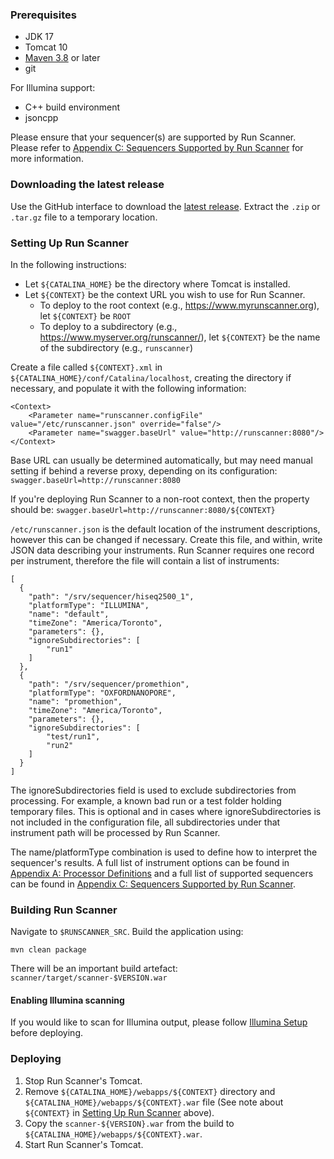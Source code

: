 ### Prerequisites

* JDK 17
* Tomcat 10
* [Maven 3.8](http://maven.apache.org/download.html) or later
* git

For Illumina support:

* C++ build environment
* jsoncpp

Please ensure that your sequencer(s) are supported by Run Scanner.
Please refer to
[Appendix C: Sequencers Supported by Run Scanner](../appendices/#appendix-c-sequencers-supported-by-run-scanner)
 for more information.

### Downloading the latest release
<!-- This will change when we have docker images -->
Use the GitHub interface to download the
[latest release](https://github.com/miso-lims/runscanner/releases/latest).
Extract the `.zip` or `.tar.gz` file to a temporary location.

### Setting Up Run Scanner

In the following instructions:

* Let `${CATALINA_HOME}` be the directory where Tomcat is installed.
* Let `${CONTEXT}` be the context URL you wish to use for Run Scanner.
    * To deploy to the root context (e.g., https://www.myrunscanner.org), let `${CONTEXT}` be `ROOT`
    * To deploy to a subdirectory (e.g., https://www.myserver.org/runscanner/), let `${CONTEXT}` be the name of the subdirectory (e.g., `runscanner`)

Create a file called `${CONTEXT}.xml` in
`${CATALINA_HOME}/conf/Catalina/localhost`, creating the directory if
necessary, and populate it with the following information:

    <Context>
        <Parameter name="runscanner.configFile" value="/etc/runscanner.json" override="false"/>
        <Parameter name="swagger.baseUrl" value="http://runscanner:8080"/>
    </Context>

Base URL can usually be determined automatically, but may need manual setting if behind a reverse
proxy, depending on its configuration:
`swagger.baseUrl=http://runscanner:8080`

If you're deploying Run Scanner to a non-root context, then the property 
should be:
`swagger.baseUrl=http://runscanner:8080/${CONTEXT}`

`/etc/runscanner.json` is the default location of the instrument
descriptions, however this can be changed if necessary. Create this file,
and within, write JSON data describing your instruments. Run Scanner
requires one record per instrument, therefore the file will contain a
list of instruments:

    [
      {
        "path": "/srv/sequencer/hiseq2500_1",
        "platformType": "ILLUMINA",
        "name": "default",
        "timeZone": "America/Toronto",
        "parameters": {},
        "ignoreSubdirectories": [
            "run1"
        ]
      },
      {
        "path": "/srv/sequencer/promethion",
        "platformType": "OXFORDNANOPORE",
        "name": "promethion",
        "timeZone": "America/Toronto",
        "parameters": {},
        "ignoreSubdirectories": [
            "test/run1",
            "run2"
        ]
      }
    ]

The ignoreSubdirectories field is used to exclude subdirectories from processing. For example, a 
known bad run or a test folder holding temporary files. This is optional 
and in cases where ignoreSubdirectories is not included in the configuration file, all 
subdirectories under that instrument path will be processed by Run Scanner.

The name/platformType combination is used to define how to interpret the
sequencer's results. A full list of instrument options can be found in
[Appendix A: Processor Definitions](../appendices/#appendix-a-processor-definitions) and a
full list of supported sequencers can be found in
[Appendix C: Sequencers Supported by Run Scanner](../appendices/#appendix-c-sequencers-supported-by-run-scanner).

### Building Run Scanner

Navigate to `$RUNSCANNER_SRC`.
Build the application using:

	mvn clean package

There will be an important build artefact:
`scanner/target/scanner-$VERSION.war`

#### Enabling Illumina scanning

If you would like to scan for Illumina output, please follow
[Illumina Setup](../illuminasetup/) before deploying.

### Deploying

1. Stop Run Scanner's Tomcat.
1. Remove `${CATALINA_HOME}/webapps/${CONTEXT}` directory and `${CATALINA_HOME}/webapps/${CONTEXT}.war` file
   (See note about `${CONTEXT}` in [Setting Up Run Scanner](../installation/#setting-up-run-scanner) above).
1. Copy the `scanner-${VERSION}.war` from the build to `${CATALINA_HOME}/webapps/${CONTEXT}.war`.
1. Start Run Scanner's Tomcat.
